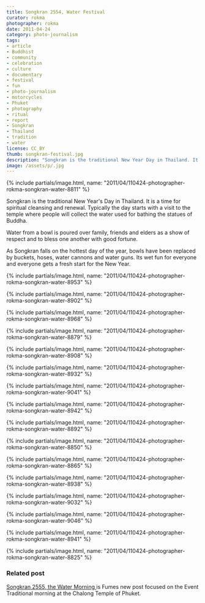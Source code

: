 ```yaml
---
title: Songkran 2554, Water Festival
curator: rokma
photographer: rokma
date: 2011-04-24
category: photo-journalism
tags:
- article
- Buddhist
- community
- celebration
- culture
- documentary
- festival
- fun
- photo-journalism
- motorcycles
- Phuket
- photography
- ritual
- report
- Songkran
- Thailand
- tradition
- water
license: CC_BY
thumb: songkran-festival.jpg
description: "Songkran is the traditional New Year Day in Thailand. It is a time for spiritual cleansing and renewal. Typically the day starts with a visit to the temple where people will collect the water used for bathing the statues of Buddha."
image: /assets/p/.jpg
---
```


{% include partials/image.html, name: "2011/04/110424-photographer-rokma-songkran-water-8811" %}


Songkran is the traditional New Year's Day in Thailand. It is a time for spiritual cleansing and renewal. Typically the day starts with a visit to the temple where people will collect the water used for bathing the statues of Buddha.

Water from a bowl is poured over family, friends and elders as a show of respect and to bless one another with good fortune.

As Songkran falls on the hottest day of the year, bowls have been replaced by buckets, hoses, water cannons and water guns. Its wet fun for everyone and everyone gets a fresh start for the New Year.

{% include partials/image.html, name: "2011/04/110424-photographer-rokma-songkran-water-8953" %}

{% include partials/image.html, name: "2011/04/110424-photographer-rokma-songkran-water-8902" %}

{% include partials/image.html, name: "2011/04/110424-photographer-rokma-songkran-water-8968" %}

{% include partials/image.html, name: "2011/04/110424-photographer-rokma-songkran-water-8879" %}

{% include partials/image.html, name: "2011/04/110424-photographer-rokma-songkran-water-8908" %}

{% include partials/image.html, name: "2011/04/110424-photographer-rokma-songkran-water-8932" %}

{% include partials/image.html, name: "2011/04/110424-photographer-rokma-songkran-water-9041" %}

{% include partials/image.html, name: "2011/04/110424-photographer-rokma-songkran-water-8942" %}

{% include partials/image.html, name: "2011/04/110424-photographer-rokma-songkran-water-8892" %}

{% include partials/image.html, name: "2011/04/110424-photographer-rokma-songkran-water-8850" %}

{% include partials/image.html, name: "2011/04/110424-photographer-rokma-songkran-water-8865" %}

{% include partials/image.html, name: "2011/04/110424-photographer-rokma-songkran-water-8938" %}

{% include partials/image.html, name: "2011/04/110424-photographer-rokma-songkran-water-9032" %}

{% include partials/image.html, name: "2011/04/110424-photographer-rokma-songkran-water-9046" %}

{% include partials/image.html, name: "2011/04/110424-photographer-rokma-songkran-water-8941" %}

{% include partials/image.html, name: "2011/04/110424-photographer-rokma-songkran-water-8825" %}



### Related post

[Songkran 2555, the Water Morning ](/songkran-water-morning-celebration/) is Fumes new post focused on the Event Traditional morning at the Chalong Temple of Phuket.

